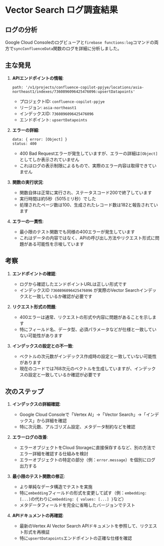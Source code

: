 # Vector Search ログ調査結果

## ログの分析

Google Cloud Consoleのログビューアと`firebase functions:log`コマンドの両方で`syncConfluenceData`関数のログを詳細に分析しました。

## 主な発見

1. **APIエンドポイントの情報**:
   ```
   path: '/v1/projects/confluence-copilot-ppjye/locations/asia-northeast1/indexes/7360896096425476096:upsertDatapoints'
   ```
   - プロジェクトID: `confluence-copilot-ppjye`
   - リージョン: `asia-northeast1`
   - インデックスID: `7360896096425476096`
   - エンドポイント: `upsertDatapoints`

2. **エラーの詳細**:
   ```
   data: { error: [Object] }
   status: 400
   ```
   - 400 Bad Requestエラーが発生していますが、エラーの詳細は`[Object]`としてしか表示されていません
   - これはログの表示制限によるもので、実際のエラー内容は取得できていません

3. **関数の実行状況**:
   - 関数自体は正常に実行され、ステータスコード200で終了しています
   - 実行時間は約5秒（5015ミリ秒）でした
   - 処理されたページ数は100、生成されたレコード数は182と報告されています

4. **エラーの一貫性**:
   - 最小限のテスト関数でも同様の400エラーが発生しています
   - これはデータの内容ではなく、APIの呼び出し方法やリクエスト形式に問題がある可能性を示唆しています

## 考察

1. **エンドポイントの確認**:
   - ログから確認したエンドポイントURLは正しい形式です
   - インデックスID `7360896096425476096` が実際のVector Searchインデックスと一致しているか確認が必要です

2. **リクエスト形式の問題**:
   - 400エラーは通常、リクエストの形式や内容に問題があることを示します
   - 特にフィールド名、データ型、必須パラメータなどが仕様と一致していない可能性があります

3. **インデックスの設定との不一致**:
   - ベクトルの次元数がインデックス作成時の設定と一致していない可能性があります
   - 現在のコードでは768次元のベクトルを生成していますが、インデックスの設定と一致しているか確認が必要です

## 次のステップ

1. **インデックスの詳細確認**:
   - Google Cloud Consoleで「Vertex AI」→「Vector Search」→「インデックス」から詳細を確認
   - 特に次元数、アルゴリズム設定、メタデータ制約などを確認

2. **エラーログの改善**:
   - エラーオブジェクトをCloud Storageに直接保存するなど、別の方法でエラー詳細を確認する仕組みを検討
   - エラーオブジェクトの特定の部分（例：`error.message`）を個別にログ出力する

3. **最小限のテスト関数の修正**:
   - より単純なデータ構造でテストを実施
   - 特に`embedding`フィールドの形式を変更して試す（例：`embedding: [...]`の代わりに`embedding: { values: [...] }`など）
   - メタデータフィールドを完全に省略したバージョンでテスト

4. **APIドキュメントの再確認**:
   - 最新のVertex AI Vector Search APIドキュメントを参照して、リクエスト形式を再検証
   - 特に`upsertDatapoints`エンドポイントの正確な仕様を確認
